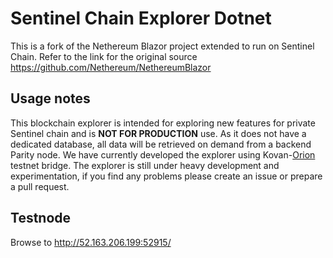 # Sentinel Chain Explorer Dotnet

This is a fork of the Nethereum Blazor project extended to run on Sentinel Chain. Refer to the link for the original source
https://github.com/Nethereum/NethereumBlazor

## Usage notes

This blockchain explorer is intended for exploring new features for private Sentinel chain and is **NOT FOR PRODUCTION** use. 
As it does not have a dedicated database, all data will be retrieved on demand from a backend Parity node. We have currently developed 
the explorer using Kovan-[Orion](https://github.com/SentinelChain/orion-testnet) testnet bridge. The explorer is still under 
heavy development and experimentation, if you find any problems please create an issue or prepare a pull request.

## Testnode

Browse to http://52.163.206.199:52915/

